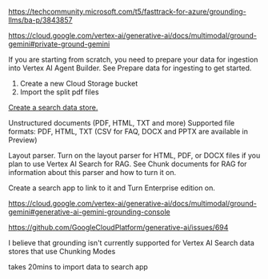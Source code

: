 https://techcommunity.microsoft.com/t5/fasttrack-for-azure/grounding-llms/ba-p/3843857


https://cloud.google.com/vertex-ai/generative-ai/docs/multimodal/ground-gemini#private-ground-gemini


If you are starting from scratch, you need to prepare your data for ingestion into Vertex AI Agent Builder. See Prepare data for ingesting to get started.
1. Create a new Cloud Storage bucket
2. Import the split pdf files

[ Create a search data store.](https://cloud.google.com/generative-ai-app-builder/docs/create-data-store-es)



Unstructured documents (PDF, HTML, TXT and more)
Supported file formats: PDF, HTML, TXT (CSV for FAQ, DOCX and PPTX are available in Preview)


Layout parser. Turn on the layout parser for HTML, PDF, or DOCX files if you plan to use Vertex AI Search for RAG. See Chunk documents for RAG for information about this parser and how to turn it on.



Create a search app to link to it and Turn Enterprise edition on.



https://cloud.google.com/vertex-ai/generative-ai/docs/multimodal/ground-gemini#generative-ai-gemini-grounding-console


https://github.com/GoogleCloudPlatform/generative-ai/issues/694

I believe that grounding isn't currently supported for Vertex AI Search data stores that use Chunking Modes

takes 20mins to import data to search app